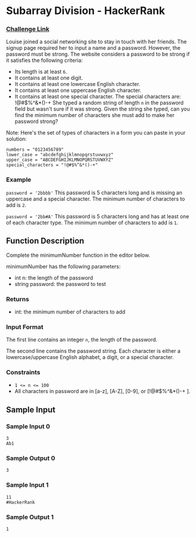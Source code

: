 # Subarray Division - HackerRank

### [Challenge Link](https://www.hackerrank.com/challenges/the-birthday-bar/problem)


Louise joined a social networking site to stay in touch with her friends. The signup page required her to input a name and a password. However, the password must be strong. The website considers a password to be strong if it satisfies the following criteria:

- Its length is at least `6`.
- It contains at least one digit.
- It contains at least one lowercase English character.
- It contains at least one uppercase English character.
- It contains at least one special character. The special characters are: !@#$%^&*()-+
She typed a random string of length `n` in the password field but wasn't sure if it was strong. Given the string she typed, can you find the minimum number of characters she must add to make her password strong?

Note: Here's the set of types of characters in a form you can paste in your solution:
```
numbers = "0123456789"
lower_case = "abcdefghijklmnopqrstuvwxyz"
upper_case = "ABCDEFGHIJKLMNOPQRSTUVWXYZ"
special_characters = "!@#$%^&*()-+"
```

### Example
`password = '2bbbb'`
This password is 5 characters long and is missing an uppercase and a special character. The minimum number of characters to add is `2`.

`password = '2bb#A'`
This password is 5 characters long and has at least one of each character type. The minimum number of characters to add is `1`.

## Function Description

Complete the minimumNumber function in the editor below.

minimumNumber has the following parameters:

- int n: the length of the password
- string password: the password to test

### Returns
- int: the minimum number of characters to add

### Input Format
The first line contains an integer `n`, the length of the password.

The second line contains the password string. Each character is either a lowercase/uppercase English alphabet, a digit, or a special character.

### Constraints
- `1 <= n <= 100`
- All characters in password are in [a-z], [A-Z], [0-9], or [!@#$%^&*()-+ ].


## Sample Input

### Sample Input 0
```
3
Ab1
```

### Sample Output 0
```
3
```

### Sample Input 1
```
11
#HackerRank
```

### Sample Output 1
```
1
```
